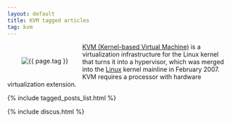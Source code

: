 ```yaml
---
layout: default
title: KVM tagged articles
tag: kvm
---
```


<div style="float: left; margin: 2.0rem;">
	<img src="/public/images/{{ page.tag }}.png" style="max-width: 10rem;" alt="{{ page.tag }}" />
</div>

[KVM (Kernel-based Virtual Machine)](http://en.wikipedia.org/wiki/Kernel-based_Virtual_Machine) is a virtualization infrastructure for the Linux kernel that turns it into a hypervisor, which was merged into the [Linux](/tag/linux) kernel mainline in February 2007. KVM requires a processor with hardware virtualization extension. 


{% include tagged_posts_list.html %}

{% include discus.html %}
